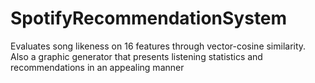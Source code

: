 # SpotifyRecommendationSystem
Evaluates song likeness on 16 features through vector-cosine similarity. Also a graphic generator that presents listening statistics and recommendations in an appealing manner
